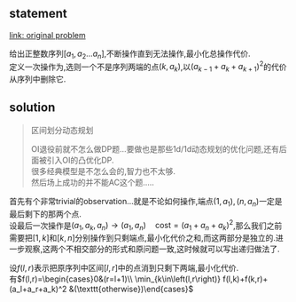## statement

[link: original problem](https://ac.nowcoder.com/acm/contest/8688/E)


给出正整数序列$\left[a_1,a_2\dots a_n\right]$,不断操作直到无法操作,最小化总操作代价.   
定义一次操作为,选则一个不是序列两端的点$(k,a_k)$,以$(a_{k-1}+a_k+a_{k+1})^2$的代价从序列中删除它.  


## solution

> 区间划分动态规划   
> 
> OI退役前就不怎么做DP题...要做也是那些1d/1d动态规划的优化问题,还有后面被引入OI的凸优化DP.  
> 很多经典模型是不怎么会的,智力也不太够.  
> 然后场上成功的并不能AC这个题.....

首先有个非常trivial的observation...就是不论如何操作,端点$(1,a_1),(n,a_n)$一定是最后剩下的那两个点.  
设最后一次操作是$(a_1,a_k,a_n)\to (a_1,a_n)\quad \text{cost}=(a_1+a_n+a_k)^2$,那么我们之前需要把$\left[1,k\right]$和$\left[k,n\right]$分别操作到只剩端点,最小化代价之和,而这两部分是独立的.进一步观察,这两个不相交部分的形式和原问题一致,这时候就可以写出递归做法了.   


设$f(l,r)$表示把原序列中区间$\left[l,r\right]$中的点消到只剩下两端,最小化代价.  
有$f(l,r)=\begin{cases}0&(r=l+1)\\ \min_{k\in\left(l,r\right)} f(l,k)+f(k,r)+(a_l+a_r+a_k)^2 &(\texttt{otherwise})\end{cases}$

